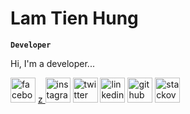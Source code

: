 # Lam Tien Hung

**` Developer `**

Hi, I'm a developer...

<p align="left">
    <a href="https://www.facebook.com/hung.041203">
        <img alt="facebook icon" title="Facebook" src="https://upload.wikimedia.org/wikipedia/commons/thumb/b/b8/2021_Facebook_icon.svg/512px-2021_Facebook_icon.svg.png?20220821121039" width=40/></a> 
    <a href="https://www.instagram.com/yourusername">z
        <img alt="instagram icon" title="Instagram" src="https://image.flaticon.com/icons/png/512/1384/1384063.png" width="40"/></a> 
    <a href="https://twitter.com/yourusername">
        <img alt="twitter icon" title="Twitter" src="https://image.flaticon.com/icons/png/512/1384/1384037.png" width="40"/></a>
    <a href="https://www.linkedin.com/in/yourusername">
        <img alt="linkedin icon" title="LinkedIn" src="https://image.flaticon.com/icons/png/512/1384/1384088.png" width="40"/></a>
    <a href="https://github.com/yourusername">
        <img alt="github icon" title="GitHub" src="https://image.flaticon.com/icons/png/512/25/25231.png" width="40"/></a>
    <a href="https://stackoverflow.com/users/your_user_id">
        <img alt="stackoverflow icon" title="StackOverflow" src="https://image.flaticon.com/icons/png/512/2111/2111628.png" width="40"/></a>
</p>
